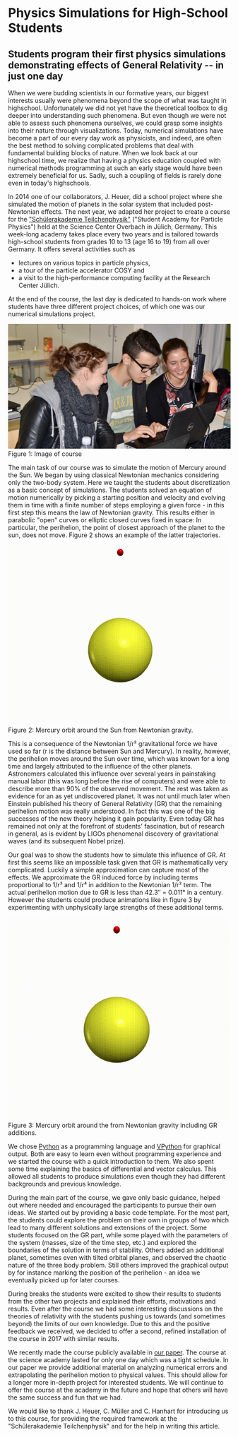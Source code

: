 # Physics Simulations for High-School Students

## Students program their first physics simulations demonstrating effects of General Relativity -- in just one day

When we were budding scientists in our formative years, our biggest interests usually were phenomena beyond the scope of what was taught in highschool.
Unfortunately we did not yet have the theoretical toolbox to dig deeper into understanding such phenomena.
But even though we were not able to assess such phenomena ourselves, we could grasp some insights into their nature through visualizations.
Today, numerical simulations have become a part of our every day work as physicists, and indeed, are often the best method to solving complicated problems that deal with fundamental building blocks of nature.
When we look back at our highschool time, we realize that having a physics education coupled with numerical methods programming at such an early stage would have been extremely beneficial for us.
Sadly, such a coupling of fields is rarely done even in today's highschools.

In 2014 one of our collaborators, J. Heuer, did a school project where she simulated the motion of planets in the solar system that included post-Newtonian effects.
The next year, we adapted her project to create a course for the ["Schülerakademie Teilchenphysik"](https://crc110.hiskp.uni-bonn.de/index.php?id=327) ("Student Academy for Particle Physics") held at the Science Center Overbach in Jülich, Germany.
This week-long academy takes place every two years and is tailored towards high-school students from grades 10 to 13 (age 16 to 19) from all over Germany.
It offers several activities such as
* lectures on various topics in particle physics,
* a tour of the particle accelerator COSY and
* a visit to the high-performance computing facility at the Research Center Jülich.

At the end of the course, the last day is dedicated to hands-on work where students have three different project choices, of which one
was our numerical simulations project.

![Image of course](course.jpg)
Figure 1: Image of course


The main task of our course was to simulate the motion of Mercury around the Sun.
We began by using classical Newtonian mechanics considering only the two-body system.
Here we taught the students about discretization as a basic concept of simulations.
The students solved an equation of motion numerically by picking a starting position and velocity and evolving them in time with a finite number of steps employing a given force - in this first step this means the law of Newtonian gravity.
This results either in parabolic "open" curves or elliptic closed curves fixed in space: In particular, the perihelion, the point of closest approach of the planet to the sun, does not move.
Figure 2 shows an example of the latter trajectories.

![Mercury orbit around the Sun from Newtonian gravity](orbit-wo-GR.gif)
Figure 2: Mercury orbit around the Sun from Newtonian gravity.

This is a consequence of the Newtonian 1/r² gravitational force we have used so far (r is the distance between Sun and Mercury).
In reality, however, the perihelion moves around the Sun over time, which was known for a long time and largely attributed to the influence of the other planets.
Astronomers calculated this influence over several years in painstaking manual labor (this was long before the rise of computers) and were able to describe more than 90% of the observed movement.
The rest was taken as evidence for an as yet undiscovered planet.
It was not until much later when Einstein published his theory of General Relativity (GR) that the remaining perihelion motion was really understood.
In fact this was one of the big successes of the new theory helping it gain popularity.
Even today GR has remained not only at the forefront of students' fascination, but of research in general, as is evident by LIGOs phenomenal discovery of gravitational waves (and its subsequent Nobel prize).

Our goal was to show the students how to simulate this influence of GR.
At first this seems like an impossible task given that GR is mathematically very complicated.
Luckily a simple approximation can capture most of the effects.
We approximate the GR induced force by including terms proportional to 1/r³ and 1/r⁴ in addition to the Newtonian 1/r² term.
The actual perihelion motion due to GR is less than 42.3″ = 0.011° in a century.
However the students could produce animations like in figure 3 by experimenting with unphysically large strengths of these additional terms.


![Mercury orbit around the from Newtonian gravity including GR additions](orbit-w-GR.gif)
Figure 3: Mercury orbit around the from Newtonian gravity including GR additions.


We chose [Python](https://www.python.org/) as a programming language and [VPython](http://vpython.org/) for graphical output.
Both are easy to learn even without programming experience and we started the course with a quick introduction to them.
We also spent some time explaining the basics of differential and vector calculus.
This allowed all students to produce simulations even though they had different backgrounds and previous knowledge.

During the main part of the course, we gave only basic guidance, helped out where needed and encouraged the participants to pursue their own ideas.
We started out by providing a basic code template. 
For the most part, the students could explore the problem on their own in groups of two which lead to many different solutions and extensions of the project.
Some students focused on the GR part, while some played with the parameters of the system (masses, size of the time step, etc.) and explored the boundaries of the solution in terms of stability.
Others added an additional planet, sometimes even with tilted orbital planes, and observed the chaotic nature of the three body problem.
Still others improved the graphical output by for instance marking the position of the perihelion - an idea we eventually picked up for later courses.

During breaks the students were excited to show their results to students from the other two projects and explained their efforts, motivations and results.
Even after the course we had some interesting discussions on the theories of relativity with the students pushing us towards (and sometimes beyond) the limits of our own knowledge.
Due to this and the positive feedback we received, we decided to offer a second, refined installation of the course in 2017 with similar results.

We recently made the course publicly available in [our paper](https://arxiv.org/abs/1803.01678).
The course at the science academy lasted for only one day which was a tight schedule.
In our paper we provide additional material on analyzing numerical errors and extrapolating the perihelion motion to physical values.
This should allow for a longer more in-depth project for interested students.
We will continue to offer the course at the academy in the future and hope that others will have the same success and fun that we had.

We would like to thank J. Heuer, C. Müller and C. Hanhart for introducing us to this course, for providing the required framework at the "Schülerakademie Teilchenphysik" and for the help in writing this article.